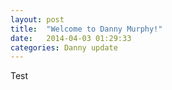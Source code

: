 ```yaml
---
layout: post
title:  "Welcome to Danny Murphy!"
date:   2014-04-03 01:29:33
categories: Danny update
---
```


Test
